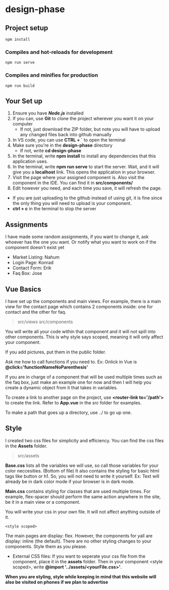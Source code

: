 # design-phase

## Project setup
```
npm install
```

### Compiles and hot-reloads for development
```
npm run serve
```

### Compiles and minifies for production
```
npm run build
```

## Your Set up

1. Ensure you have ***Node.js*** installed
2. If you can, use **Git** to clone the project wherever you want it on your computer
   - If not, just download the ZIP folder, but note you will have to upload any changed files back into github manually
3. In VS code, you can use **CTRL + `** to open the terminal
4. Make sure you're in the **design-phase** directory
   - If not, write **cd design-phase** 
5. In the terminal, write **npm install** to install any dependencies that this application uses.
5. In the terminal, write **npm run serve** to start the server. Wait, and it will give you a **localhost** link. This opens the application in your browser. 
6. Visit the page where your assigned component is. Also visit the component in the IDE. You can find it in **src/components/**
7. Edit however you need, and each time you save, it will refresh the page.
- If you are just uploading to the github instead of using git, it is fine since the only thing you will need to upload is your component.
- **ctrl + c** in the terminal to stop the server
## Assignments

I have made some random assignments, if you want to change it, ask whoever has the one you want. Or notify what you want to work on if the component doesn't exist yet

- Market Listing: Nahum
- Login Page: Konrad
- Contact Form: Erik
- Faq Box: Jose

## Vue Basics

I have set up the components and main views. For example, there is a main view for the contact page which contains 2 components inside: one for contact and the other for faq.

>   src/views
> src/components

You will write all your code within that component and it will not spill into other components. This is why style says scoped, meaning it will only affect your component.

If you add pictures, put them in the public folder.

Ask me how to call functions if you need to. Ex: Onlick in Vue is **@click='functionNameNoParenthesis'**

If you are in charge of a component that will be used multiple times such as the faq box, just make an example one for now and then I will help you create a dynamic object from it that takes in variables.

To create a link to another page on the project, use **\<router-link to='/path'>** to create the link. Refer to **App.vue** in the _src_ folder for examples.

To make a path that goes up a directory, use ../ to go up one.

## Style

I created two css files for simplicity and efficiency. You can find the css files in the **Assets** folder.

> src/assets

**Base.css** lists all the variables we will use, so call those variables for your color neccesities. (Bottom of file) It also contains the styling for basic html tags like button or h1. So, you will not need to write it yourself. Ex: Text will already be in dark color mode if your browser is in dark mode.

 **Main.css** contains styling for classes that are used multiple times. For example, flex-spacer should perform the same action anywhere in the site, be it in a main view or a component.


 You will write your css in your own file. It will not affect anything outside of it.

 ```
<style scoped>
 ```

 The main pages are display: flex. However, the components for yall are display: inline (the default). There are no other styling changes to your components. Style them as you please.

 - External CSS files: If you want to seperate your css file from the component, place it in the **assets** folder. Then in your component \<style scoped>, write **\@import '../assets/<yourFile.css>'**.

**When you are styling, style while keeping in mind that this website will also be visited on phones if we plan to advertise**